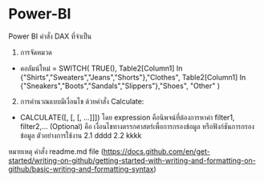 # Power-BI
Power BI
คำสั่ง DAX ที่จำเป็น
1. การจัดหมวด
- คอลัมน์ใหม่ = SWITCH(
                TRUE(), 
                Table2[Column1] In {"Shirts","Sweaters","Jeans","Shorts"},"Clothes",
                Table2[Column1] In {"Sneakers","Boots","Sandals","Slippers"},"Shoes",
                "Other"
                ) 
2. การคำนวณแบบมีเงื่อนไข ด้วยคำสั่ง Calculate:
- CALCULATE(<expression>[, <filter1> [, <filter2> [, …]]])
  โดย 
  expression	คือนิพจน์ที่ต้องการหาค่า 
  filter1, filter2,…	(Optional) คือ เงื่อนไขทางตรรกศาสตร์เพื่อการกรองข้อมูล หรือฟังก์ชันการกรองข้อมูล 
  ตัวอย่างการใช้งาน
  2.1 dddd
  2.2 kkkk
  








หมายเหตุ คำสั่ง readme.md file (https://docs.github.com/en/get-started/writing-on-github/getting-started-with-writing-and-formatting-on-github/basic-writing-and-formatting-syntax)
